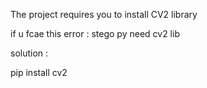 The project requires you to install CV2 library




if u fcae this error : stego py need cv2 lib

solution :

pip install cv2

